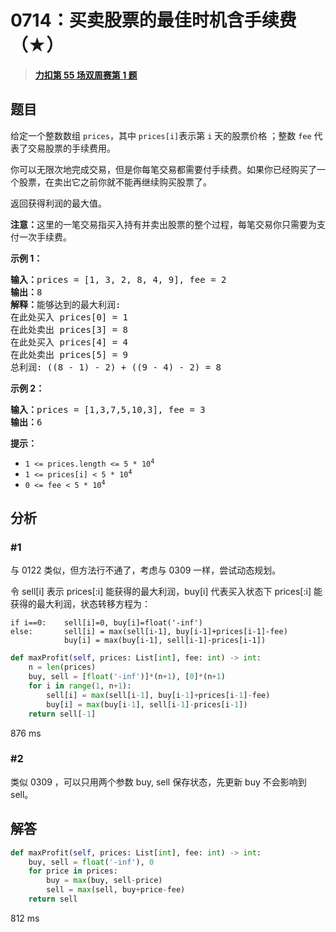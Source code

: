 # 0714：买卖股票的最佳时机含手续费（★）


> <u>**[力扣第 55 场双周赛第 1 题](https://leetcode.cn/problems/best-time-to-buy-and-sell-stock-with-transaction-fee/)**</u>

## 题目

<p>给定一个整数数组 <code>prices</code>，其中 <code>prices[i]</code>表示第 <code>i</code> 天的股票价格 ；整数 <code>fee</code> 代表了交易股票的手续费用。</p>

<p>你可以无限次地完成交易，但是你每笔交易都需要付手续费。如果你已经购买了一个股票，在卖出它之前你就不能再继续购买股票了。</p>

<p>返回获得利润的最大值。</p>

<p><strong>注意：</strong>这里的一笔交易指买入持有并卖出股票的整个过程，每笔交易你只需要为支付一次手续费。</p>



<p><strong>示例 1：</strong></p>

<pre>
<strong>输入：</strong>prices = [1, 3, 2, 8, 4, 9], fee = 2
<strong>输出：</strong>8
<strong>解释：</strong>能够达到的最大利润:
在此处买入 prices[0] = 1
在此处卖出 prices[3] = 8
在此处买入 prices[4] = 4
在此处卖出 prices[5] = 9
总利润: ((8 - 1) - 2) + ((9 - 4) - 2) = 8</pre>

<p><strong>示例 2：</strong></p>

<pre>
<strong>输入：</strong>prices = [1,3,7,5,10,3], fee = 3
<strong>输出：</strong>6
</pre>



<p><strong>提示：</strong></p>

<ul>
<li><code>1 &lt;= prices.length &lt;= 5 * 10<sup>4</sup></code></li>
<li><code>1 &lt;= prices[i] &lt; 5 * 10<sup>4</sup></code></li>
<li><code>0 &lt;= fee &lt; 5 * 10<sup>4</sup></code></li>
</ul>


## 分析

### #1

与 0122 类似，但方法行不通了，考虑与 0309 一样，尝试动态规划。

令 sell[i] 表示 prices[:i] 能获得的最大利润，buy[i] 代表买入状态下 prices[:i] 能获得的最大利润，状态转移方程为：

	if i==0:	sell[i]=0, buy[i]=float('-inf')
	else:		sell[i] = max(sell[i-1], buy[i-1]+prices[i-1]-fee)
				buy[i] = max(buy[i-1], sell[i-1]-prices[i-1])
				
```python
def maxProfit(self, prices: List[int], fee: int) -> int:
	n = len(prices)
	buy, sell = [float('-inf')]*(n+1), [0]*(n+1)
	for i in range(1, n+1):
		sell[i] = max(sell[i-1], buy[i-1]+prices[i-1]-fee)
		buy[i] = max(buy[i-1], sell[i-1]-prices[i-1]) 
	return sell[-1]
```

876 ms

### #2

类似 0309 ，可以只用两个参数 buy, sell 保存状态，先更新 buy 不会影响到 sell。

## 解答

```python
def maxProfit(self, prices: List[int], fee: int) -> int:
	buy, sell = float('-inf'), 0
	for price in prices:
		buy = max(buy, sell-price)
		sell = max(sell, buy+price-fee)
	return sell
```

812 ms

